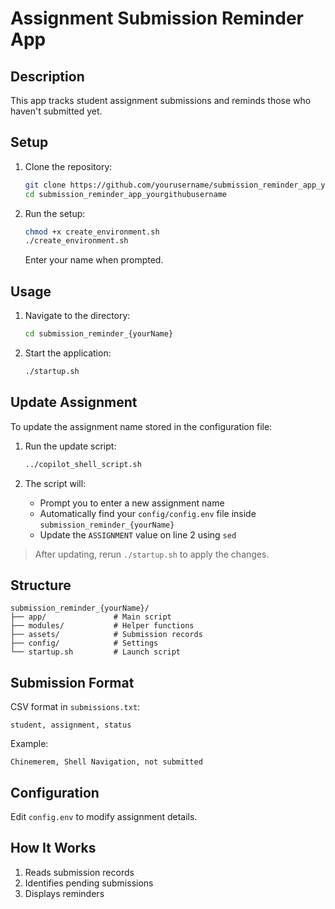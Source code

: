 # Assignment Submission Reminder App

## Description
This app tracks student assignment submissions and reminds those who haven't submitted yet.

## Setup
1. Clone the repository:
   ```bash
   git clone https://github.com/yourusername/submission_reminder_app_yourgithubusername.git  
   cd submission_reminder_app_yourgithubusername  
   ```

2. Run the setup:
   ```bash
   chmod +x create_environment.sh  
   ./create_environment.sh  
   ```
   Enter your name when prompted.

## Usage
1. Navigate to the directory:
   ```bash
   cd submission_reminder_{yourName}  
   ```

2. Start the application:
   ```bash
   ./startup.sh  
   ```

## Update Assignment
To update the assignment name stored in the configuration file:

1. Run the update script:
   ```bash
   ../copilot_shell_script.sh
   ```

2. The script will:
   - Prompt you to enter a new assignment name
   - Automatically find your `config/config.env` file inside `submission_reminder_{yourName}`
   - Update the `ASSIGNMENT` value on line 2 using `sed`

> After updating, rerun `./startup.sh` to apply the changes.

## Structure
```
submission_reminder_{yourName}/  
├── app/               # Main script  
├── modules/           # Helper functions  
├── assets/            # Submission records  
├── config/            # Settings  
└── startup.sh         # Launch script  
```

## Submission Format
CSV format in `submissions.txt`:
```
student, assignment, status  
```

Example:
```
Chinemerem, Shell Navigation, not submitted  
```

## Configuration
Edit `config.env` to modify assignment details.

## How It Works
1. Reads submission records  
2. Identifies pending submissions  
3. Displays reminders
